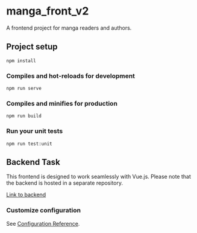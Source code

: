 # manga_front_v2

A frontend project for manga readers and authors.

## Project setup
```
npm install
```

### Compiles and hot-reloads for development
```
npm run serve
```

### Compiles and minifies for production
```
npm run build
```

### Run your unit tests
```
npm run test:unit
```


## Backend Task
This frontend is designed to work seamlessly with Vue.js. Please note that the backend is hosted in a separate repository.

[Link to backend](https://github.com/Lertss/manga_back)


### Customize configuration
See [Configuration Reference](https://cli.vuejs.org/config/).
